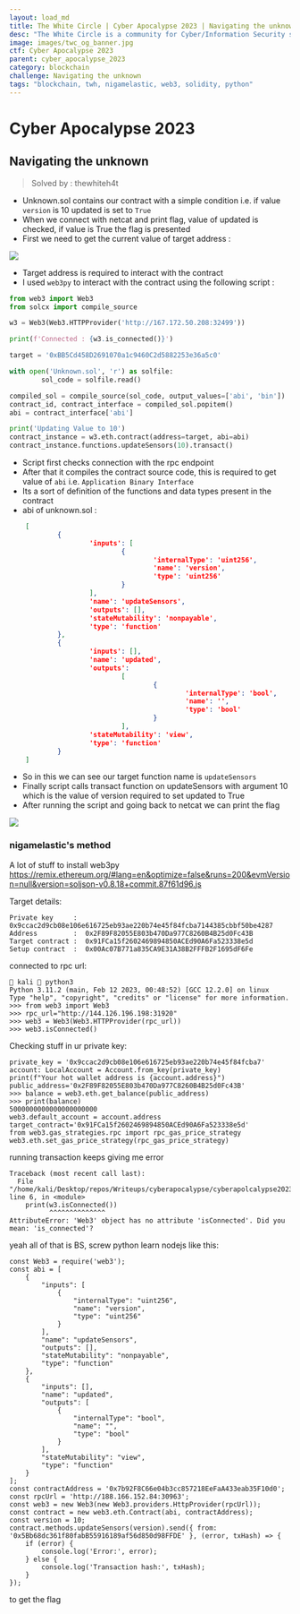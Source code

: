 ```yaml
---
layout: load_md
title: The White Circle | Cyber Apocalypse 2023 | Navigating the unknown Writeup
desc: "The White Circle is a community for Cyber/Information Security students, enthusiasts and professionals. You can discuss anything related to Security, share your knowledge with others, get help when you need it and proceed further in your journey with amazing people from all over the world."
image: images/twc_og_banner.jpg
ctf: Cyber Apocalypse 2023
parent: cyber_apocalypse_2023
category: blockchain
challenge: Navigating the unknown
tags: "blockchain, twh, nigamelastic, web3, solidity, python"
---
```


<h1 class="heading card-title white-text">Cyber Apocalypse 2023</h1>

## Navigating the unknown
> Solved by : thewhiteh4t


- Unknown.sol contains our contract with a simple condition i.e. if value `version` is 10 updated is set to `True`
- When we connect with netcat and print flag, value of updated is checked, if value is True the flag is presented
- First we need to get the current value of target address :


![](https://i.imgur.com/zHXSq8o.png)

- Target address is required to interact with the contract
- I used `web3py` to interact with the contract using the following script : 

```python
from web3 import Web3
from solcx import compile_source

w3 = Web3(Web3.HTTPProvider('http://167.172.50.208:32499'))

print(f'Connected : {w3.is_connected()}')

target = '0xBB5Cd458D2691070a1c9460C2d5882253e36a5c0'

with open('Unknown.sol', 'r') as solfile:
        sol_code = solfile.read()

compiled_sol = compile_source(sol_code, output_values=['abi', 'bin'])
contract_id, contract_interface = compiled_sol.popitem()
abi = contract_interface['abi']

print('Updating Value to 10')
contract_instance = w3.eth.contract(address=target, abi=abi)
contract_instance.functions.updateSensors(10).transact()
```


- Script first checks connection with the rpc endpoint
- After that it compiles the contract source code, this is required to get value of `abi` i.e. `Application Binary Interface`
- Its a sort of definition of the functions and data types present in the contract
- abi of unknown.sol :

```json
    [
            {
                    'inputs': [
                            {
                                    'internalType': 'uint256',
                                    'name': 'version',
                                    'type': 'uint256'
                            }
                    ],
                    'name': 'updateSensors', 
                    'outputs': [], 
                    'stateMutability': 'nonpayable', 
                    'type': 'function'
            }, 
            {
                    'inputs': [],
                    'name': 'updated', 
                    'outputs': 
                            [
                                    {
                                            'internalType': 'bool', 
                                            'name': '', 
                                            'type': 'bool'
                                    }
                            ],
                    'stateMutability': 'view',
                    'type': 'function'
            }
    ]
```

- So in this we can see our target function name is `updateSensors`
- Finally script calls transact function on updateSensors with argument 10 which is the value of version required to set updated to True
- After running the script and going back to netcat we can print the flag


![](https://i.imgur.com/hvXqjqQ.png)

### nigamelastic's method

A lot of stuff to install
web3py
https://remix.ethereum.org/#lang=en&optimize=false&runs=200&evmVersion=null&version=soljson-v0.8.18+commit.87f61d96.js

Target details:


    Private key     :  0x9ccac2d9cb08e106e616725eb93ae220b74e45f84fcba7144385cbbf50be4287
    Address         :  0x2F89F82055E803b470Da977C8260B4B25d0Fc43B
    Target contract :  0x91FCa15f2602469894850ACEd90A6Fa523338e5d
    Setup contract  :  0x00Ac07B771a835CA9E31A38B2FFFB2F1695dF6Fe

connected to rpc url:


     kali  python3
    Python 3.11.2 (main, Feb 12 2023, 00:48:52) [GCC 12.2.0] on linux
    Type "help", "copyright", "credits" or "license" for more information.
    >>> from web3 import Web3
    >>> rpc_url="http://144.126.196.198:31920"
    >>> web3 = Web3(Web3.HTTPProvider(rpc_url))
    >>> web3.isConnected()

Checking stuff in ur private key:


    private_key = '0x9ccac2d9cb08e106e616725eb93ae220b74e45f84fcba7'
    account: LocalAccount = Account.from_key(private_key)
    print(f"Your hot wallet address is {account.address}")
    public_address='0x2F89F82055E803b470Da977C8260B4B25d0Fc43B'
    >>> balance = web3.eth.get_balance(public_address)
    >>> print(balance)
    5000000000000000000000
    web3.default_account = account.address
    target_contract='0x91FCa15f2602469894850ACEd90A6Fa523338e5d'
    from web3.gas_strategies.rpc import rpc_gas_price_strategy
    web3.eth.set_gas_price_strategy(rpc_gas_price_strategy)

running transaction keeps giving me error


    
    Traceback (most recent call last):
      File "/home/kali/Desktop/repos/Writeups/cyberapocalypse/cyberapolcalypse2023/blockchain/blockchain_navigating_the_unknown/solution2.py", line 6, in <module>
        print(w3.isConnected())
              ^^^^^^^^^^^^^^
    AttributeError: 'Web3' object has no attribute 'isConnected'. Did you mean: 'is_connected'?
    

yeah all of that is BS, screw python learn nodejs like this:


    const Web3 = require('web3');
    const abi = [
        {
            "inputs": [
                {
                    "internalType": "uint256",
                    "name": "version",
                    "type": "uint256"
                }
            ],
            "name": "updateSensors",
            "outputs": [],
            "stateMutability": "nonpayable",
            "type": "function"
        },
        {
            "inputs": [],
            "name": "updated",
            "outputs": [
                {
                    "internalType": "bool",
                    "name": "",
                    "type": "bool"
                }
            ],
            "stateMutability": "view",
            "type": "function"
        }
    ];
    const contractAddress = '0x7b92F8C66e04b3cc857218EeFaA433eab35F10d0';
    const rpcUrl = 'http://188.166.152.84:30963';
    const web3 = new Web3(new Web3.providers.HttpProvider(rpcUrl));
    const contract = new web3.eth.Contract(abi, contractAddress);
    const version = 10;
    contract.methods.updateSensors(version).send({ from: '0x5Bb68dc361f80fabB55916189af56d850d98FFDE' }, (error, txHash) => {
        if (error) {
            console.log('Error:', error);
        } else {
            console.log('Transaction hash:', txHash);
        }
    });
    

to get the flag

